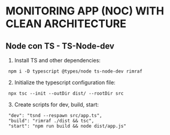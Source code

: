 # MONITORING APP (NOC) WITH CLEAN ARCHITECTURE

## Node con TS - TS-Node-dev

1.  Install TS and other dependencies:

```
 npm i -D typescript @types/node ts-node-dev rimraf
```

2. Initialize the typescript configuration file:

```
 npx tsc --init --outDir dist/ --rootDir src
```

3. Create scripts for dev, build, start:

```
 "dev": "tsnd --respawn src/app.ts",
 "build": "rimraf ./dist && tsc",
 "start": "npm run build && node dist/app.js"
```
